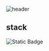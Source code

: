 ![header](https://capsule-render.vercel.app/api?type=waving&color=auto&height=300&section=header&text=Hello,%20World!&fontSize=90&animation=fadeIn&fontAlignY=38&descAlignY=51&descAlign=62)

## stack

![Static Badge](https://img.shields.io/badge/python?logo=python&logoColor=%23ffffff&labelColor=%233776AB)

